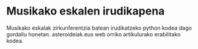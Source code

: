 # Musikako eskalen irudikapena

Musikako eskalak zirkunferentzia batean irudikatzeko python kodea dago gordailu honetan. asteroideiak.eus web orriko artikulurako erabilitako kodea.
